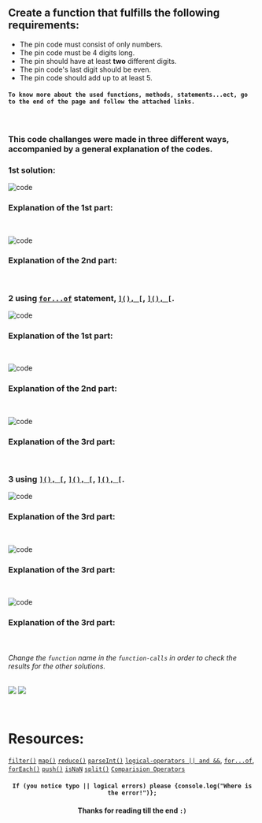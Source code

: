 ## Create a function that fulfills the following requirements:
* The pin code must consist of only numbers.
* The pin code must be 4 digits long.
* The pin should have at least **two** different digits.
* The pin code's last digit should be even.
* The pin code should add up to at least 5.

#### `To know more about the used functions, methods, statements...ect, go to the end of the page and follow the attached links.`

<br>

### This code challanges were made in three different ways, accompanied by a general explanation of the codes.

### 1st solution:



![code](https://github.com/ZakariaHn/validation/blob/master/Images/validation/va1.png)
### Explanation of the 1st part:

<br>

![code](https://github.com/ZakariaHn/validation/blob/master/Images/validation/val2.png)
### Explanation of the 2nd part:

<br>

### 2 using [`for...of`](https://developer.mozilla.org/en-US/docs/Web/JavaScript/Reference/Statements/for...of) statement, [``](), [``](), [``](), [``]().
![code](https://github.com/ZakariaHn/validation/blob/master/Images/validation2/val11.png)
### Explanation of the 1st part:

<br>

![code](https://github.com/ZakariaHn/validation/blob/master/Images/validation2/val22.png)
### Explanation of the 2nd part:

<br>

![code](https://github.com/ZakariaHn/validation/blob/master/Images/validation2/val33.png)
### Explanation of the 3rd part:

<br>

### 3 using [``](), [``](), [``](), [``](), [``](), [``](). 
![code](https://github.com/ZakariaHn/validation/blob/master/Images/validation3/val111.png)
### Explanation of the 3rd part:

<br>

![code](https://github.com/ZakariaHn/validation/blob/master/Images/validation3/val222.png)
### Explanation of the 3rd part:

<br>

![code](https://github.com/ZakariaHn/validation/blob/master/Images/validation3/val333.png)
### Explanation of the 3rd part:

<br>

###### Change the `function` name in the `function-calls` in order to check the results for the other solutions.
![](https://github.com/ZakariaHn/validation/blob/master/Images/consolLogValidPin.png)
![](https://github.com/ZakariaHn/validation/blob/master/Images/resultValidPin.png)

<br>

# Resources:
[`filter()`](https://developer.mozilla.org/de/docs/Web/JavaScript/Reference/Global_Objects/Array/filter) 
[`map()`](https://developer.mozilla.org/de/docs/Web/JavaScript/Reference/Global_Objects/Map) 
[`reduce()`](https://developer.mozilla.org/en-US/docs/Web/JavaScript/Reference/Global_Objects/Array/Reduce) 
[`parseInt()`](https://developer.mozilla.org/de/docs/Web/JavaScript/Reference/Global_Objects/parseInt) 
[`logical-operators || and &&`](https://developer.mozilla.org/en-US/docs/Web/JavaScript/Reference/Operators/Logical_Operators), 
[`for...of`](https://developer.mozilla.org/en-US/docs/Web/JavaScript/Reference/Statements/for...of), 
[`forEach()`](https://developer.mozilla.org/de/docs/Web/JavaScript/Reference/Global_Objects/Array/forEach) 
[`push()`](https://developer.mozilla.org/en-US/docs/Web/JavaScript/Reference/Global_Objects/Array/push) 
[`isNaN`](https://developer.mozilla.org/en-US/docs/Web/JavaScript/Reference/Global_Objects/isNaN) 
[`split()`](https://developer.mozilla.org/en-US/docs/Web/JavaScript/Reference/Global_Objects/String/split) 
[`Comparision Operators`](https://developer.mozilla.org/en-US/docs/Web/JavaScript/Guide/Expressions_and_Operators#Comparison) 

#### <p align = "center">`If (you notice typo || logical errors) please {console.log("Where is the error!")};`</p>
#### <p align = "center">Thanks for reading till the end `:)` </p>
